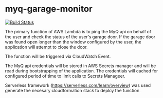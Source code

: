 # myq-garage-monitor

[![Build Status](https://travis-ci.com/emonhaider/myq-garage-monitor.svg?branch=master)](https://travis-ci.com/emonhaider/myq-garage-monitor)

The primary function of AWS Lambda is to ping the MyQ api on behalf of the user and check the status of the user's garage door. If the garage door was found open longer than the window configured by the user, the application will attempt to close the door.

The function will be triggered via CloudWatch Event.

The MyQ api credentials will be stored in AWS Secrets manager and will be read during bootstrapping of the application. The credentials will cached for configured period of time to limit calls to Secrets Manageer.

Serverless framework (https://serverless.com/learn/overview) was used generate the necesary cloudformation stack to deploy the function. 
